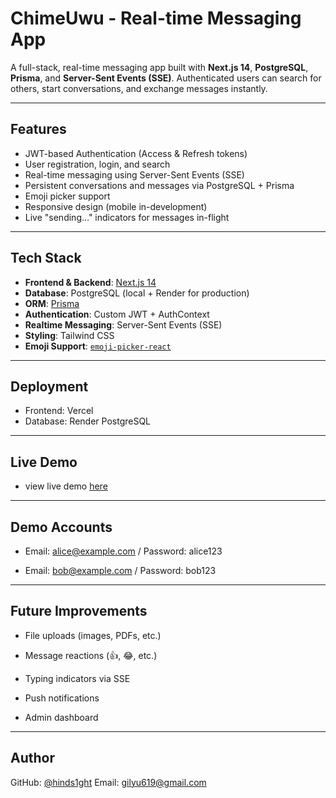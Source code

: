 # ChimeUwu - Real-time Messaging App

A full-stack, real-time messaging app built with **Next.js 14**, **PostgreSQL**, **Prisma**, and **Server-Sent Events (SSE)**. Authenticated users can search for others, start conversations, and exchange messages instantly.

---

## Features

- JWT-based Authentication (Access & Refresh tokens)
- User registration, login, and search
- Real-time messaging using Server-Sent Events (SSE)
- Persistent conversations and messages via PostgreSQL + Prisma
- Emoji picker support
- Responsive design (mobile in-development)
- Live "sending…" indicators for messages in-flight

---

## Tech Stack

- **Frontend & Backend**: [Next.js 14](https://nextjs.org/)
- **Database**: PostgreSQL (local + Render for production)
- **ORM**: [Prisma](https://www.prisma.io/)
- **Authentication**: Custom JWT + AuthContext
- **Realtime Messaging**: Server-Sent Events (SSE)
- **Styling**: Tailwind CSS
- **Emoji Support**: [`emoji-picker-react`](https://github.com/ealush/emoji-picker-react)

---

## Deployment

- Frontend: Vercel
- Database: Render PostgreSQL

---

## Live Demo

- view live demo [here](https://messaging-app-henna-kappa.vercel.app/)

---

## Demo Accounts

- Email: alice@example.com / Password: alice123

- Email: bob@example.com / Password: bob123

---

## Future Improvements

- File uploads (images, PDFs, etc.)

- Message reactions (👍, 😂, etc.)

- Typing indicators via SSE

- Push notifications

- Admin dashboard

---

## Author

GitHub: [@hinds1ght](https://github.com/hinds1ght)
Email: gilyu619@gmail.com

